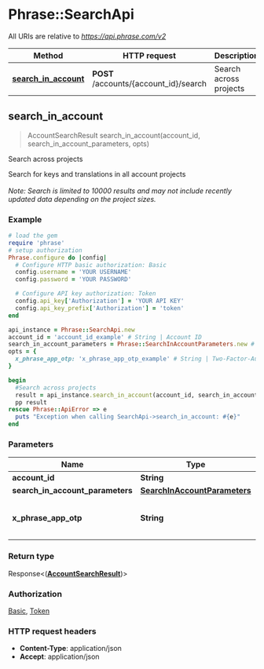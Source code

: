 # Phrase::SearchApi

All URIs are relative to *https://api.phrase.com/v2*

Method | HTTP request | Description
------------- | ------------- | -------------
[**search_in_account**](SearchApi.md#search_in_account) | **POST** /accounts/{account_id}/search | Search across projects



## search_in_account

> AccountSearchResult search_in_account(account_id, search_in_account_parameters, opts)

Search across projects

Search for keys and translations in all account projects <br><br><i>Note: Search is limited to 10000 results and may not include recently updated data depending on the project sizes.</i>

### Example

```ruby
# load the gem
require 'phrase'
# setup authorization
Phrase.configure do |config|
  # Configure HTTP basic authorization: Basic
  config.username = 'YOUR USERNAME'
  config.password = 'YOUR PASSWORD'

  # Configure API key authorization: Token
  config.api_key['Authorization'] = 'YOUR API KEY'
  config.api_key_prefix['Authorization'] = 'token'
end

api_instance = Phrase::SearchApi.new
account_id = 'account_id_example' # String | Account ID
search_in_account_parameters = Phrase::SearchInAccountParameters.new # SearchInAccountParameters | 
opts = {
  x_phrase_app_otp: 'x_phrase_app_otp_example' # String | Two-Factor-Authentication token (optional)
}

begin
  #Search across projects
  result = api_instance.search_in_account(account_id, search_in_account_parameters, opts)
  pp result
rescue Phrase::ApiError => e
  puts "Exception when calling SearchApi->search_in_account: #{e}"
end
```

### Parameters


Name | Type | Description  | Notes
------------- | ------------- | ------------- | -------------
 **account_id** | **String**| Account ID | 
 **search_in_account_parameters** | [**SearchInAccountParameters**](SearchInAccountParameters.md)|  | 
 **x_phrase_app_otp** | **String**| Two-Factor-Authentication token (optional) | [optional] 

### Return type

Response<([**AccountSearchResult**](AccountSearchResult.md))>

### Authorization

[Basic](../README.md#Basic), [Token](../README.md#Token)

### HTTP request headers

- **Content-Type**: application/json
- **Accept**: application/json

